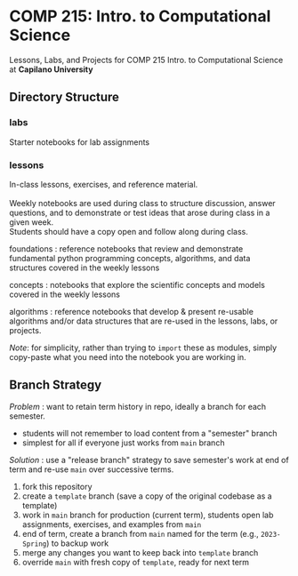 # COMP 215: Intro. to Computational Science
Lessons, Labs, and Projects for COMP 215 Intro. to Computational Science at **Capilano University**

## Directory Structure

### labs
Starter notebooks for lab assignments

### lessons
In-class lessons, exercises, and reference material. <br>  
Weekly notebooks are used during class to structure discussion, answer questions,
and to demonstrate or test ideas that arose during class in a given week. <br>
Students should have a copy open and follow along during class.

foundations
: reference notebooks that review and demonstrate fundamental python programming concepts,
    algorithms, and data structures covered in the weekly lessons

concepts
: notebooks that explore the scientific concepts and models covered in the weekly lessons

algorithms
: reference notebooks that develop & present re-usable algorithms and/or data structures
that are re-used in the lessons, labs, or projects.

*Note*: for simplicity, rather than trying to `import` these as modules, 
         simply copy-paste what you need into the notebook you are working in.


## Branch Strategy

_Problem_
: want to retain term history in repo, ideally a branch for each semester.

  * students will not remember to load content from a "semester" branch
  * simplest for all if everyone just works from `main` branch

_Solution_
: use a "release branch" strategy to save semester's work at end of term and re-use `main`  over successive terms.

1. fork this repository
2. create a `template` branch (save a copy of the original codebase as a template)
3. work in `main` branch for production (current term), students open lab assignments, exercises, and examples from `main`
4. end of term, create a branch from `main` named for the term (e.g., `2023-Spring`) to backup work
5. merge any changes you want to keep back into `template` branch
6. override `main` with fresh copy of `template`, ready for next term